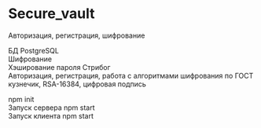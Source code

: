 # Secure_vault
Авторизация, регистрация, шифрование

БД PostgreSQL  
Шифрование   
Хэширование пароля Стрибог  
Авторизация, регистрация, работа с алгоритмами шифрования по ГОСТ кузнечик, RSA-16384, цифровая подпись 

npm init  
Запуск сервера npm start  
Запуск клиента npm start  
